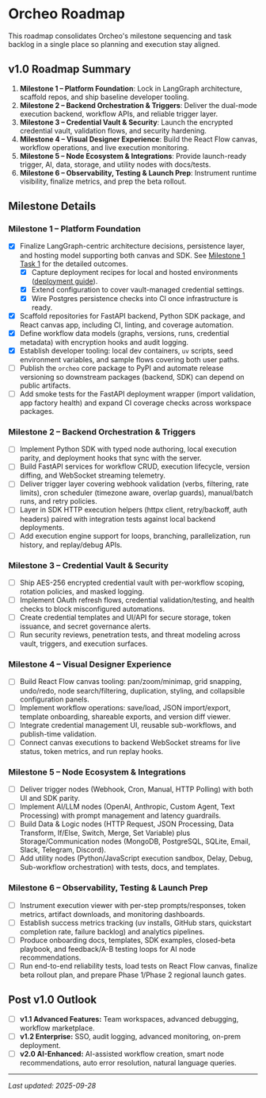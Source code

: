 # Orcheo Roadmap

This roadmap consolidates Orcheo's milestone sequencing and task backlog in a single place so planning and execution stay aligned.

## v1.0 Roadmap Summary
1. **Milestone 1 – Platform Foundation**: Lock in LangGraph architecture, scaffold repos, and ship baseline developer tooling.
2. **Milestone 2 – Backend Orchestration & Triggers**: Deliver the dual-mode execution backend, workflow APIs, and reliable trigger layer.
3. **Milestone 3 – Credential Vault & Security**: Launch the encrypted credential vault, validation flows, and security hardening.
4. **Milestone 4 – Visual Designer Experience**: Build the React Flow canvas, workflow operations, and live execution monitoring.
5. **Milestone 5 – Node Ecosystem & Integrations**: Provide launch-ready trigger, AI, data, storage, and utility nodes with docs/tests.
6. **Milestone 6 – Observability, Testing & Launch Prep**: Instrument runtime visibility, finalize metrics, and prep the beta rollout.

## Milestone Details
### Milestone 1 – Platform Foundation
- [x] Finalize LangGraph-centric architecture decisions, persistence layer, and hosting model supporting both canvas and SDK. See [Milestone 1 Task 1](./milestone1_task1.md) for the detailed outcomes.
  - [x] Capture deployment recipes for local and hosted environments ([deployment guide](./deployment.md)).
  - [x] Extend configuration to cover vault-managed credential settings.
  - [x] Wire Postgres persistence checks into CI once infrastructure is ready.
- [x] Scaffold repositories for FastAPI backend, Python SDK package, and React canvas app, including CI, linting, and coverage automation.
- [x] Define workflow data models (graphs, versions, runs, credential metadata) with encryption hooks and audit logging.
- [x] Establish developer tooling: local dev containers, `uv` scripts, seed environment variables, and sample flows covering both user paths.
- [ ] Publish the `orcheo` core package to PyPI and automate release versioning so downstream packages (backend, SDK) can depend on public artifacts.
- [ ] Add smoke tests for the FastAPI deployment wrapper (import validation, app factory health) and expand CI coverage checks across workspace packages.

### Milestone 2 – Backend Orchestration & Triggers
- [ ] Implement Python SDK with typed node authoring, local execution parity, and deployment hooks that sync with the server.
- [ ] Build FastAPI services for workflow CRUD, execution lifecycle, version diffing, and WebSocket streaming telemetry.
- [ ] Deliver trigger layer covering webhook validation (verbs, filtering, rate limits), cron scheduler (timezone aware, overlap guards), manual/batch runs, and retry policies.
- [ ] Layer in SDK HTTP execution helpers (httpx client, retry/backoff, auth headers) paired with integration tests against local backend deployments.
- [ ] Add execution engine support for loops, branching, parallelization, run history, and replay/debug APIs.

### Milestone 3 – Credential Vault & Security
- [ ] Ship AES-256 encrypted credential vault with per-workflow scoping, rotation policies, and masked logging.
- [ ] Implement OAuth refresh flows, credential validation/testing, and health checks to block misconfigured automations.
- [ ] Create credential templates and UI/API for secure storage, token issuance, and secret governance alerts.
- [ ] Run security reviews, penetration tests, and threat modeling across vault, triggers, and execution surfaces.

### Milestone 4 – Visual Designer Experience
- [ ] Build React Flow canvas tooling: pan/zoom/minimap, grid snapping, undo/redo, node search/filtering, duplication, styling, and collapsible configuration panels.
- [ ] Implement workflow operations: save/load, JSON import/export, template onboarding, shareable exports, and version diff viewer.
- [ ] Integrate credential management UI, reusable sub-workflows, and publish-time validation.
- [ ] Connect canvas executions to backend WebSocket streams for live status, token metrics, and run replay hooks.

### Milestone 5 – Node Ecosystem & Integrations
- [ ] Deliver trigger nodes (Webhook, Cron, Manual, HTTP Polling) with both UI and SDK parity.
- [ ] Implement AI/LLM nodes (OpenAI, Anthropic, Custom Agent, Text Processing) with prompt management and latency guardrails.
- [ ] Build Data & Logic nodes (HTTP Request, JSON Processing, Data Transform, If/Else, Switch, Merge, Set Variable) plus Storage/Communication nodes (MongoDB, PostgreSQL, SQLite, Email, Slack, Telegram, Discord).
- [ ] Add utility nodes (Python/JavaScript execution sandbox, Delay, Debug, Sub-workflow orchestration) with tests, docs, and templates.

### Milestone 6 – Observability, Testing & Launch Prep
- [ ] Instrument execution viewer with per-step prompts/responses, token metrics, artifact downloads, and monitoring dashboards.
- [ ] Establish success metrics tracking (uv installs, GitHub stars, quickstart completion rate, failure backlog) and analytics pipelines.
- [ ] Produce onboarding docs, templates, SDK examples, closed-beta playbook, and feedback/A-B testing loops for AI node recommendations.
- [ ] Run end-to-end reliability tests, load tests on React Flow canvas, finalize beta rollout plan, and prepare Phase 1/Phase 2 regional launch gates.

## Post v1.0 Outlook
- [ ] **v1.1 Advanced Features:** Team workspaces, advanced debugging, workflow marketplace.
- [ ] **v1.2 Enterprise:** SSO, audit logging, advanced monitoring, on-prem deployment.
- [ ] **v2.0 AI-Enhanced:** AI-assisted workflow creation, smart node recommendations, auto error resolution, natural language queries.

---

_Last updated: 2025-09-28_
